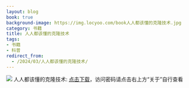 ```yaml
---
layout: blog
book: true
background-image: https://img.locyoo.com/book人人都该懂的克隆技术.jpg
category: 书籍
title: 人人都该懂的克隆技术
tags:
- 书籍
- 科普
redirect_from:
  - /2024/03/人人都该懂的克隆技术/
---
```

![](https://img.locyoo.com/book人人都该懂的克隆技术.jpg)
人人都该懂的克隆技术: <a name = "ref1" href="https://url18.ctfile.com/f/50983618-1353911443-1a0f46?p=3619">点击下载</a>，访问密码请点击右上方“关于”自行查看